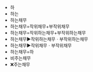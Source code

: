 - 하
- 하는
- 하는채무
- 하는채무=작위채무+부작위채무
- 하는채무=작위하는채무+부작위하는채무
- 하는채무▶️작위하는채무ㆍ부작위하는채무
- 하는채무▶️작위채무ㆍ부작위채무
- 하는채무=하
- 비주는채무
- ❌주는채무